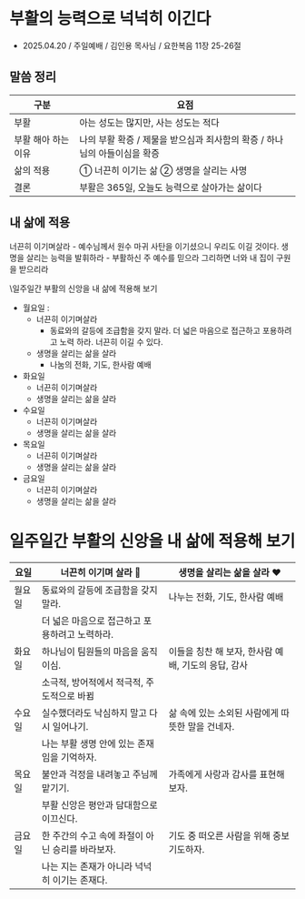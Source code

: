 # 부활의 능력으로 넉넉히 이긴다
* 2025.04.20 / 주일예배 / 김인용 목사님 / 요한복음 11장 25-26절 

## 말씀 정리
| 구분         | 요점                                                              |
|--------------|-------------------------------------------------------------------|
| 부활         | 아는 성도는 많지만, 사는 성도는 적다                              |
| 부활 해아 하는 이유  | 나의 부활 확증 / 제물을 받으심과 죄사함의 확증 / 하나님의 아들이심을 확증   |
| 삶의 적용    | ① 너끈히 이기는 삶 ② 생명을 살리는 사명                         |
| 결론         | 부활은 365일, 오늘도 능력으로 살아가는 삶이다                    |



## 내 삶에 적용
너끈히 이기며살라 - 예수님께서 원수 마귀 사탄을 이기셨으니 우리도 이길 것이다. 
생명을 살리는 능력을 발휘하라 - 부활하신 주 예수를 믿으라 그리하면 너와 내 집이 구원을 받으리라 

\일주일간 부활의 신앙을 내 삶에 적용해 보기
* 월요일 :
  * 너끈히 이기며살라
    * 동료와의 갈등에 조급함을 갖지 말라. 더 넓은 마음으로 접근하고 포용하려고 노력 하라. 너끈히 이길 수 있다.
  * 생명을 살리는 삶을 살라
    * 나눔의 전화, 기도, 한사람 예배
* 화요일
  * 너끈히 이기며살라
  * 생명을 살리는 삶을 살라  
* 수요일
  * 너끈히 이기며살라
  * 생명을 살리는 삶을 살라  
* 목요일
  * 너끈히 이기며살라
  * 생명을 살리는 삶을 살라  
* 금요일
  * 너끈히 이기며살라
  * 생명을 살리는 삶을 살라
 
# 일주일간 부활의 신앙을 내 삶에 적용해 보기

| 요일   | 너끈히 이기며 살라 💪                             | 생명을 살리는 삶을 살라 ❤️                           |
|--------|--------------------------------------------------|------------------------------------------------------|
| 월요일 | 동료와의 갈등에 조급함을 갖지 말라.                  | 나누는 전화, 기도, 한사람 예배  |
|        | 더 넓은 마음으로 접근하고 포용하려고 노력하라.    |                                                      |
| 화요일 | 하나님이 팀원들의 마음을 움직이심.                |    이들을 칭찬 해 보자, 한사람 예배, 기도의 응답, 감사    |
|        | 소극적, 방어적에서 적극적, 주도적으로 바뀜          |                                                      |
| 수요일 | 실수했더라도 낙심하지 말고 다시 일어나기.         | 삶 속에 있는 소외된 사람에게 따뜻한 말을 건네자.     |
|        | 나는 부활 생명 안에 있는 존재임을 기억하자.       |                                                      |
| 목요일 | 불안과 걱정을 내려놓고 주님께 맡기기.             | 가족에게 사랑과 감사를 표현해보자.                  |
|        | 부활 신앙은 평안과 담대함으로 이끄신다.           |                                                      |
| 금요일 | 한 주간의 수고 속에 좌절이 아닌 승리를 바라보자.   | 기도 중 떠오른 사람을 위해 중보 기도하자.            |
|        | 나는 지는 존재가 아니라 넉넉히 이기는 존재다.     |                                                      |

